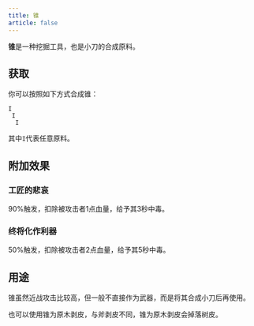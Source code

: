 ```yaml
---
title: 锥
article: false
---
```

**锥**是一种挖掘工具，也是小刀的合成原料。

## 获取
你可以按照如下方式合成锥：

~~~
I
 I
  I
~~~

其中`I`代表任意原料。

## 附加效果
### 工匠的悲哀
90%触发，扣除被攻击者1点血量，给予其3秒中毒。

### 终将化作利器
50%触发，扣除被攻击者2点血量，给予其5秒中毒。

## 用途
锥虽然近战攻击比较高，但一般不直接作为武器，而是将其合成小刀后再使用。

也可以使用锥为原木剥皮，与斧剥皮不同，锥为原木剥皮会掉落树皮。